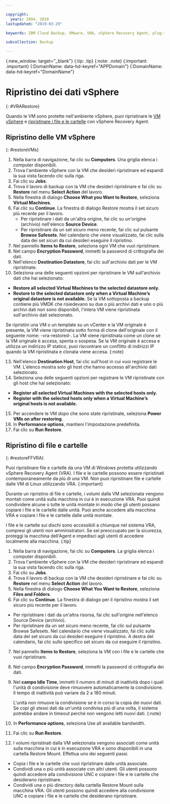 ```yaml
---

copyright:
  years: 1994, 2019
lastupdated: "2019-03-29"

keywords: IBM Cloud Backup, VMware, VRA, vSphere Recovery Agent, plug-in, plugin, EVault, Carbonite, vSphere

subcollection: Backup

---
```

{:new_window: target="_blank"}
{:tip: .tip}
{:note: .note}
{:important: .important}
{:DomainName: data-hd-keyref="APPDomain"}
{:DomainName: data-hd-keyref="DomainName"}

# Ripristino dei dati vSphere
{: #VRARestore}
 
Quando le VM sono protette nell'ambiente vSphere, puoi ripristinare le [VM vSphere](#restoreVMs) e [ripristinare i file e le cartelle](#restoreFFVRA) con vSphere Recovery Agent.

## Ripristino delle VM vSphere
{: #restoreVMs}

1.	Nella barra di navigazione, fai clic su **Computers**. Una griglia elenca i computer disponibili. 
2.	Trova l'ambiente vSphere con la VM che desideri ripristinare ed espandi la sua vista facendo clic sulla riga. 
3.	Fai clic su **Jobs**. 
4.	Trova il lavoro di backup con la VM che desideri ripristinare e fai clic su **Restore** nel menu **Select Action** del lavoro. 
5.	Nella finestra di dialogo **Choose What you Want to Restore**, seleziona **Virtual Machines**. 
6.	Fai clic su **Continue**. La finestra di dialogo Restore mostra il set sicuro più recente per il lavoro. 
    * Per ripristinare i dati da un'altra origine, fai clic su un'origine (archivio) nell'elenco **Source Device**. 
    *	Per ripristinare da un set sicuro meno recente, fai clic sul pulsante **Browse Safesets**. Nel calendario che viene visualizzato, fai clic sulla data dei set sicuri da cui desideri eseguire il ripristino. 
7.	Nel pannello **Items to Restore**, seleziona ogni VM che vuoi ripristinare. 
8.	Nel campo **Encryption Password**, immetti la password di crittografia dei dati. 
9.	Nell'elenco **Destination Datastore**, fai clic sull'archivio dati per le VM ripristinate. 
10.	Seleziona una delle seguenti opzioni per ripristinare le VM sull'archivio dati che hai selezionato:
  * **Restore all selected Virtual Machines to the selected datastore only.**
  * **Restore to the selected datastore only when a Virtual Machine’s original datastore is not available.** Se la VM sottoposta a backup contiene più VMDK che risiedevano su due o più archivi dati e uno o più archivi dati non sono disponibili, l'intera VM viene ripristinata sull'archivio dati selezionato. 

  Se ripristini una VM o un template su un vCenter e la VM originale è presente, la VM viene ripristinata sotto forma di clone dell'originale con il seguente nome: <VMname>-vra-restored-<Date>. La VM viene ripristinata come un clone se la VM originale è accesa, spenta o sospesa. Se la VM originale è accesa e utilizza un indirizzo IP statico, puoi riscontrare un conflitto di indirizzi IP quando la VM ripristinata e clonata viene accesa.
  {:note}

13.	Nell'elenco **Destination Host**, fai clic sull'host in cui vuoi registrare le VM. L'elenco mostra solo gli host che hanno accesso all'archivio dati selezionato.
14.	Seleziona una delle seguenti opzioni per registrare le VM ripristinate con gli host che hai selezionato: 
  * **Register all selected Virtual Machines with the selected  hosts only.**
  * **Register with the selected hosts only when a Virtual Machine’s original hosts is not available.**
15.	Per accendere le VM dopo che sono state ripristinate, seleziona **Power VMs on after restoring**. 
16.	In **Performance options**, mantieni l'impostazione predefinita. 
17.	Fai clic su **Run Restore**.

## Ripristino di file e cartelle
{: #restoreFFVRA}

Puoi ripristinare file e cartelle da una VM di Windows protetta utilizzando vSphere Recovery Agent (VRA). I file e le cartelle possono essere ripristinati contemporaneamente da più di una VM. Non puoi ripristinare file e cartelle dalle VM di Linux utilizzando VRA.
{:important}

Durante un ripristino di file e cartelle, i volumi dalla VM selezionata vengono montati come unità sulla macchina in cui è in esecuzione VRA. Puoi quindi condividere alcune o tutte le unità montate in modo che gli utenti possano copiare i file e le cartelle dalle unità. Puoi anche accedere alla macchina VRA e copiare i file e le cartelle dalle unità montate. 

I file e le cartelle sui dischi sono accessibili a chiunque nel sistema VRA, compresi gli utenti non amministratori. Se sei preoccupato per la sicurezza, proteggi la macchina dell'Agent e impedisci agli utenti di accedere localmente alla macchina.
{:tip}

1. Nella barra di navigazione, fai clic su **Computers**. La griglia elenca i computer disponibili.
2. Trova l'ambiente vSphere con la VM che desideri ripristinare ed espandi la sua vista facendo clic sulla riga.
3. Fai clic su **Jobs**. 
4. Trova il lavoro di backup con la VM che desideri ripristinare e fai clic su **Restore** nel menu **Select Action** del lavoro.
5. Nella finestra di dialogo **Choose What You Want to Restore**, seleziona **Files and Folders**.
6. Fai clic su **Continue**. La finestra di dialogo per il ripristino mostra il set sicuro più recente per il lavoro. 
  * Per ripristinare i dati da un'altra risorsa, fai clic sull'origine nell'elenco Source Device (archivio).
  * Per ripristinare da un set sicuro meno recente, fai clic sul pulsante Browse Safesets. Nel calendario che viene visualizzato, fai clic sulla data del set sicuro da cui desideri eseguire il ripristino. A destra del calendario, fai clic sullo specifico set sicuro da cui eseguire il ripristino. 
7. Nel pannello **Items to Restore**, seleziona la VM con i file e le cartelle che vuoi ripristinare. 
8. Nel campo **Encryption Password**, immetti la password di crittografia dei dati. 
9. Nel **campo Idle Time**, immetti il numero di minuti di inattività dopo i quali l'unità di condivisione deve rimuovere automaticamente la condivisione. Il tempo di inattività può variare da 2 a 180 minuti. 
    
    L'unità non rimuove la condivisione se è in corso la copia dei nuovi dati. Se copi gli stessi dati da un'unità condivisa più di una volta, il sistema potrebbe andare in timeout perché non vengono letti nuovi dati.
    {:note}
    
10.	In **Performance options**, seleziona Use all available bandwidth. 
11.	Fai clic su **Run Restore**. 
12. I volumi ripristinati dalla VM selezionata vengono associati come unità sulla macchina in cui è in esecuzione VRA e sono disponibili in una cartella Restore Mount.  Effettua uno dei seguenti passi.
  * Copia i file e le cartelle che vuoi ripristinare dalle unità associate. 
  * Condividi una o più unità associate con altri utenti. Gli utenti possono quindi accedere alla condivisione UNC e copiare i file e le cartelle che desiderano ripristinare. 
  * Condividi una o più directory dalla cartella Restore Mount sulla macchina VRA. Gli utenti possono quindi accedere alla condivisione UNC e copiare i file e le cartelle che desiderano ripristinare. 
